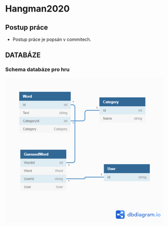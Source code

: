 # Hangman2020

## Postup práce
* Postup práce je popsán v commitech.

## DATABÁZE

### Schema databáze pro hru
![Database Hangman2020](https://github.com/Robbiexd/Hangman2020/blob/master/Hangman2020/wwwroot/Images/databseFinal.png)
